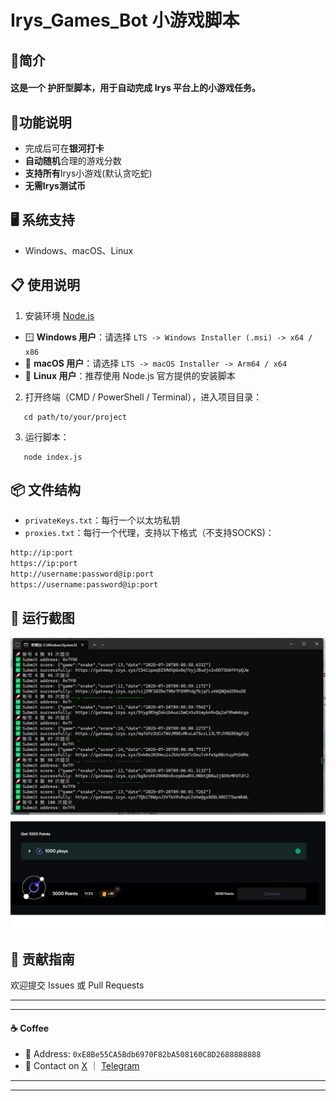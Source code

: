 # Irys_Games_Bot 小游戏脚本

## 🚀简介  
#### 这是一个 **护肝型脚本**，用于自动完成 Irys 平台上的小游戏任务。

## 📝功能说明  
- 完成后可在**银河打卡**
- **自动随机**合理的游戏分数
- **支持所有**Irys小游戏(默认贪吃蛇)
- **无需Irys测试币**


## 🖥️ 系统支持
* Windows、macOS、Linux

## 📋 使用说明
1. 安装环境 [Node.js](https://nodejs.org/zh-cn/download)
* 🪟 **Windows 用户**：请选择 `LTS -> Windows Installer (.msi) -> x64 / x86` 
* 🍎 **macOS 用户**：请选择 `LTS -> macOS Installer -> Arm64 / x64` 
* 🐧 **Linux 用户**：推荐使用 Node.js 官方提供的安装脚本

2. 打开终端（CMD / PowerShell / Terminal），进入项目目录：
```
   cd path/to/your/project
```
3. 运行脚本：
```
   node index.js
```


## 📦 文件结构

* `privateKeys.txt`：每行一个以太坊私钥
* `proxies.txt`：每行一个代理，支持以下格式（不支持SOCKS)：

```txt
http://ip:port
https://ip:port
http://username:password@ip:port
https://username:password@ip:port
```

## 🌌 运行截图  
![运行截图](screenshot.png)

## 🤝 贡献指南

欢迎提交 Issues 或 Pull Requests

---
---
#### ☕️ Coffee
- 🪪 Address: `0xE8Be55CA5Bdb6970F82bA508160C8D2688888888`  
- 🔗 Contact on  [X](https://x.com/CryptoPidan) ｜ [Telegram](https://t.me/CryptoPidan)
---
---
